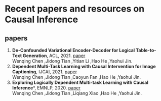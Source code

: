 # Recent papers and resources on Causal Inference
## papers
1. **De-Confounded Variational Encoder-Decoder for Logical Table-to-Text Generation**,  ACL, 2021. [paper](https://aclanthology.org/2021.acl-long.430.pdf)\
Wenqing Chen ,Jidong Tian ,Yitian Li ,Hao He ,Yaohui Jin.
2. **Dependent Multi-Task Learning with Causal Intervention for Image Captioning**, IJCAI, 2021. [paper](https://www.ijcai.org/proceedings/2021/0312.pdf)\
Wenqing Chen ,Jidong Tian ,Caoyun Fan ,Hao He ,Yaohui Jin.
3. **Exploring Logically Dependent Multi-task Learning with Causal Inference***, EMNLP, 2020. [paper](https://aclanthology.org/2020.emnlp-main.173.pdf)\
    Wenqing Chen ,Jidong Tian ,Liqiang Xiao ,Hao He ,Yaohui Jin.
